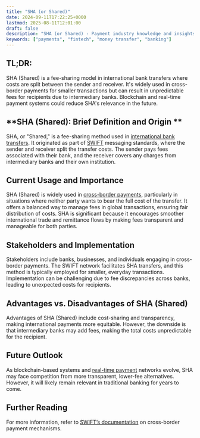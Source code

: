 ```yaml
---
title: "SHA (or Shared)"
date: 2024-09-11T17:22:25+0000
lastmod: 2025-08-11T12:01:00
draft: false
description: "SHA (or Shared) - Payment industry knowledge and insights"
keywords: ["payments", "fintech", "money transfer", "banking"]
---
```


## **TL;DR:**

SHA (Shared) is a fee-sharing model in international bank transfers where costs are split between the sender and receiver. It's widely used in cross-border payments for smaller transactions but can result in unpredictable fees for recipients due to intermediary banks. Blockchain and real-time payment systems could reduce SHA's relevance in the future.

## **SHA (Shared): Brief Definition and Origin **

SHA, or "Shared," is a fee-sharing method used in [international bank transfers](https://faisalkhanllc.xyz/resources/payments-wiki/c/cbft-cross-border-funds-transfer/). It originated as part of [SWIFT](https://faisalkhan.com/learn/payments-wiki/society-for-worldwide-interbank-financial-telecommunication-swift/) messaging standards, where the sender and receiver split the transfer costs. The sender pays fees associated with their bank, and the receiver covers any charges from intermediary banks and their own institution.

## **Current Usage and Importance**

SHA (Shared) is widely used in [cross-border payments](https://faisalkhanllc.xyz/resources/payments-wiki/c/cross-border-payments/), particularly in situations where neither party wants to bear the full cost of the transfer. It offers a balanced way to manage fees in global transactions, ensuring fair distribution of costs. SHA is significant because it encourages smoother international trade and remittance flows by making fees transparent and manageable for both parties.

## **Stakeholders and Implementation**

Stakeholders include banks, businesses, and individuals engaging in cross-border payments. The SWIFT network facilitates SHA transfers, and this method is typically employed for smaller, everyday transactions. Implementation can be challenging due to fee discrepancies across banks, leading to unexpected costs for recipients.

## **Advantages vs. Disadvantages** **of SHA (Shared)**

Advantages of SHA (Shared) include cost-sharing and transparency, making international payments more equitable. However, the downside is that intermediary banks may add fees, making the total costs unpredictable for the recipient.

## **Future Outlook**

As blockchain-based systems and [real-time payment](https://faisalkhan.com/learn/payments-wiki/real-time-payment-systems/) networks evolve, SHA may face competition from more transparent, lower-fee alternatives. However, it will likely remain relevant in traditional banking for years to come.

## **Further Reading**

For more information, refer to [SWIFT’s documentation](https://www.swift.com/news-events/publications) on cross-border payment mechanisms.